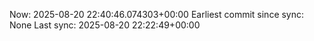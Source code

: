 Now: 2025-08-20 22:40:46.074303+00:00 Earliest commit since sync: None Last sync: 2025-08-20 22:22:49+00:00
